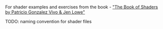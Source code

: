 For shader examples and exercises from the book - 
["The Book of Shaders by Patricio Gonzalez Vivo & Jen Lowe"](https://thebookofshaders.com/)

TODO: naming convention for shader files